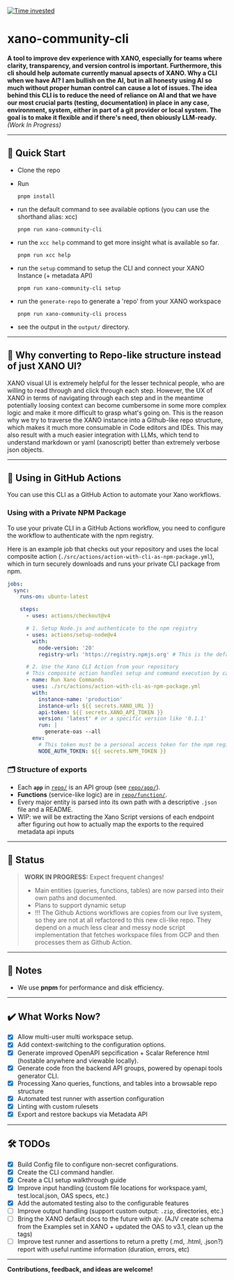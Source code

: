 [![Time invested](https://wakatime.com/badge/github/MihalyToth20/xano-community-cli.svg?style=social)](https://wakatime.com/badge/github/MihalyToth20/xano-community-cli)

# xano-community-cli

**A tool to improve dev experience with XANO, especially for teams where clarity, transparency, and version control is important. Furthermore, this cli should help automate currently manual apsects of XANO. Why a CLI when we have AI? I am bullish on the AI, but in all honesty using AI so much without proper human control can cause a lot of issues. The idea behind this CLI is to reduce the need of reliance on AI and that we have our most crucial parts (testing, documentation) in place in any case, environment, system, either in part of a git provider or local system. The goal is to make it flexible and if there's need, then obiously LLM-ready.**
_(Work In Progress)_

---

## 🚀 Quick Start

- Clone the repo
- Run
  ```
  pnpm install
  ```
- run the default command to see available options (you can use the shorthand alias: xcc)

  ```
  pnpm run xano-community-cli
  ```

- run the `xcc help` command to get more insight what is available so far.

  ```
  pnpm run xcc help
  ```

- run the `setup` command to setup the CLI and connect your XANO Instance (+ metadata API)

  ```
  pnpm run xano-community-cli setup
  ```

- run the `generate-repo` to generate a 'repo' from your XANO workspace

  ```
  pnpm run xano-community-cli process
  ```

- see the output in the `output/` directory.

---

## 🤔 Why converting to Repo-like structure instead of just XANO UI?

XANO visual UI is extremely helpful for the lesser technical people, who are willing to read through and click through each step.
However, the UX of XANO in terms of navigating through each step and in the meantime potentially loosing context can become
cumbersome in some more complex logic and make it more difficult to grasp what's going on.
This is the reason why we try to traverse the XANO instance into a Github-like repo structure, which makes it
much more consumable in Code editors and IDEs. This may also result with a much easier integration with LLMs, which tend to
understand markdown or yaml (xanoscript) better than extremely verbose json objects.

---

## 🤖 Using in GitHub Actions

You can use this CLI as a GitHub Action to automate your Xano workflows.

### Using with a Private NPM Package

To use your private CLI in a GitHub Actions workflow, you need to configure the workflow to authenticate with the npm registry.

Here is an example job that checks out your repository and uses the local composite action (`./src/actions/action-with-cli-as-npm-package.yml`), which in turn securely downloads and runs your private CLI package from npm.

```yaml
jobs:
  sync:
    runs-on: ubuntu-latest

    steps:
      - uses: actions/checkout@v4

      # 1. Setup Node.js and authenticate to the npm registry
      - uses: actions/setup-node@v4
        with:
          node-version: '20'
          registry-url: 'https://registry.npmjs.org' # This is the default, but being explicit is good practice

      # 2. Use the Xano CLI Action from your repository
      # This composite action handles setup and command execution by calling the published npm package.
      - name: Run Xano Commands
        uses: ./src/actions/action-with-cli-as-npm-package.yml
        with:
          instance-name: 'production'
          instance-url: ${{ secrets.XANO_URL }}
          api-token: ${{ secrets.XANO_API_TOKEN }}
          version: 'latest' # or a specific version like '0.1.1'
          run: |
            generate-oas --all
        env:
          # This token must be a personal access token for the npm registry, stored as a secret.
          NODE_AUTH_TOKEN: ${{ secrets.NPM_TOKEN }}
```

### 🗂️ Structure of exports

- Each **`app`** in [`repo/`](repo/) is an API group (see [`repo/app/`](repo/app/)).
- **Functions** (service-like logic) are in [`repo/function/`](repo/function).
- Every major entity is parsed into its own path with a descriptive `.json` file and a README.
- WIP: we will be extracting the Xano Script versions of each endpoint after figuring out how to actually map the exports to the required metadata api inputs

---

## 🚧 Status

> **WORK IN PROGRESS:**
> Expect frequent changes!
> - Main entities (queries, functions, tables) are now parsed into their own paths and documented.
> - Plans to support dynamic setup
> - !!! The Github Actions workflows are copies from our live system, so they are not at all refactored to this new cli-like repo. They depend on a much less clear and messy node script implementation that fetches workspace files from GCP and then processes them as Github Action.

---

## 📝 Notes

- We use **pnpm** for performance and disk efficiency.

---

## ✔️ What Works Now?

- [x] Allow multi-user multi workspace setup.
- [x] Add context-switching to the configuration options.
- [x] Generate improved OpenAPI sepcification + Scalar Reference html (hostable anywhere and viewable locally).
- [x] Generate code fron the backend API groups, powered by openapi tools generator CLI.
- [x] Processing Xano queries, functions, and tables into a browsable repo structure
- [x] Automated test runner with assertion configuration
- [x] Linting with custom rulesets
- [x] Export and restore backups via Metadata API

---

## 🛠️ TODOs

- [x] Build Config file to configure non-secret configurations.
- [x] Create the CLI command handler.
- [x] Create a CLI setup walkthrough guide
- [x] Improve input handling (custom file locations for workspace.yaml, test.local.json, OAS specs, etc.)
- [x] Add the automated testing also to the configurable features
- [ ] Improve output handling (support custom output: `.zip`, directories, etc.)
- [ ] Bring the XANO default docs to the future with ajv. (AJV create schema from the Examples set in XANO + updated the OAS to v3.1, clean up the tags)
- [ ] Improve test runner and assertions to return a pretty (.md, .html, .json?) report with useful runtime information (duration, errors, etc)

---

**Contributions, feedback, and ideas are welcome!**
